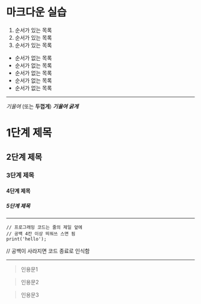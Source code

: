 # 마크다운 실습

1. 순서가 있는 목록
2. 순서가 있는 목록
3. 순서가 있는 목록

- 순서가 없는 목록
- 순서가 없는 목록
- 순서가 없는 목록
- 순서가 없는 목록
- 순서가 없는 목록

---

_기울여_ (또는 **두껍게**)
**_기울여 굵게_**

# 1단계 제목
## 2단계 제목
### 3단계 제목
#### 4단계 제목
##### 5단계 제목

---

    // 프로그래밍 코드는 줄의 제일 앞에
    // 공백 4칸 이상 띄워쓰 스면 됨
    print('hello');
// 공백이 사라지면 코드 종료로 인식함

---

> 인용문1

> 인용문2

> 인용문3


    

